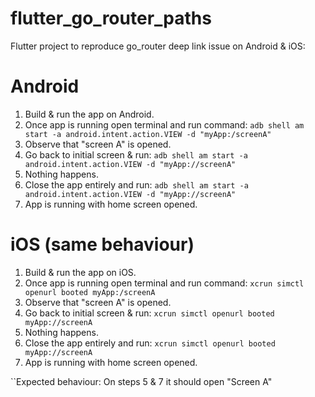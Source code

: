 # flutter_go_router_paths

Flutter project to reproduce go_router deep link issue on Android & iOS:

# Android

1. Build & run the app on Android.
2. Once app is running open terminal and run command:
   `adb shell am start -a android.intent.action.VIEW -d "myApp:/screenA"`
3. Observe that "screen A" is opened.
4. Go back to initial screen & run:
   `adb shell am start -a android.intent.action.VIEW -d "myApp://screenA"`
5. Nothing happens.
6. Close the app entirely and run:
   `adb shell am start -a android.intent.action.VIEW -d "myApp://screenA"`
7. App is running with home screen opened.

# iOS (same behaviour)

1. Build & run the app on iOS.
2. Once app is running open terminal and run command:
   `xcrun simctl openurl booted myApp:/screenA`
3. Observe that "screen A" is opened.
4. Go back to initial screen & run:
   `xcrun simctl openurl booted myApp://screenA`
5. Nothing happens.
6. Close the app entirely and run:
   `xcrun simctl openurl booted myApp://screenA`
7. App is running with home screen opened.

``Expected behaviour:
On steps 5 & 7 it should open "Screen A"
